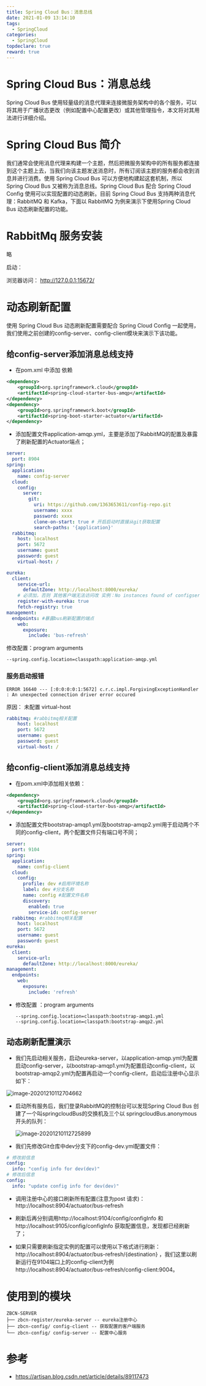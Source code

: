 ```yaml
---
title: Spring Cloud Bus：消息总线
date: 2021-01-09 13:14:10
tags:
  - SpringCloud
categories:
  - SpringCloud
topdeclare: true
reward: true
---
```


# Spring Cloud Bus：消息总线

Spring Cloud Bus 使用轻量级的消息代理来连接微服务架构中的各个服务，可以将其用于广播状态更改（例如配置中心配置更改）或其他管理指令，本文将对其用法进行详细介绍。

# Spring Cloud Bus 简介

我们通常会使用消息代理来构建一个主题，然后把微服务架构中的所有服务都连接到这个主题上去，当我们向该主题发送消息时，所有订阅该主题的服务都会收到消息并进行消费。使用 Spring Cloud Bus 可以方便地构建起这套机制，所以 Spring Cloud Bus 又被称为消息总线。Spring Cloud Bus 配合 Spring Cloud Config 使用可以实现配置的动态刷新。目前 Spring Cloud Bus 支持两种消息代理：RabbitMQ 和 Kafka，下面以 RabbitMQ 为例来演示下使用Spring Cloud Bus 动态刷新配置的功能。

<!--more-->

# RabbitMq 服务安装

略

启动：

浏览器访问： http://127.0.0.1:15672/

# 动态刷新配置

使用 Spring Cloud Bus 动态刷新配置需要配合 Spring Cloud Config 一起使用，我们使用之前创建的config-server、config-client模块来演示下该功能。

## 给config-server添加消息总线支持

- 在pom.xml 中添加 依赖

```xml
<dependency>
    <groupId>org.springframework.cloud</groupId>
    <artifactId>spring-cloud-starter-bus-amqp</artifactId>
</dependency>
<dependency>
    <groupId>org.springframework.boot</groupId>
    <artifactId>spring-boot-starter-actuator</artifactId>
</dependency>
```

- 添加配置文件application-amqp.yml，主要是添加了RabbitMQ的配置及暴露了刷新配置的Actuator端点；

```yaml
server:
  port: 8904
spring:
  application:
    name: config-server
  cloud:
    config:
      server:
        git:
          uri: https://github.com/1363653611/config-repo.git
          username: xxxx
          password: xxxx
          clone-on-start: true # 开启启动时直接从git获取配置
          search-paths: '{application}'
  rabbitmq:
    host: localhost
    port: 5672
    username: guest
    password: guest
    virtual-host: /

eureka:
  client:
    service-url:
      defaultZone: http://localhost:8000/eureka/
    # 必须加，否则 其他客户端无法访问改 实例：No instances found of configserver (config-server)
    register-with-eureka: true
    fetch-registry: true
management:
  endpoints: #暴露bus刷新配置的端点
    web:
      exposure:
        include: 'bus-refresh'
```

修改配置：program arguments

```shell
--spring.config.location=classpath:application-amqp.yml
```

### 服务启动报错

```shell
ERROR 16640 --- [:0:0:0:0:1:5672] c.r.c.impl.ForgivingExceptionHandler     : An unexpected connection driver error occured
```

原因： 未配置 virtual-host

```yaml
rabbitmq: #rabbitmq相关配置
    host: localhost
    port: 5672
    username: guest
    password: guest
    virtual-host: /
```



## 给config-client添加消息总线支持

- 在pom.xml中添加相关依赖：

```xml
<dependency>
    <groupId>org.springframework.cloud</groupId>
    <artifactId>spring-cloud-starter-bus-amqp</artifactId>
</dependency>
```

- 添加配置文件bootstrap-amqp1.yml及bootstrap-amqp2.yml用于启动两个不同的config-client，两个配置文件只有端口号不同；

```yaml
server:
  port: 9104
spring:
  application:
    name: config-client
  cloud:
    config:
      profile: dev #启用环境名称
      label: dev #分支名称
      name: config #配置文件名称
      discovery:
        enabled: true
        service-id: config-server
  rabbitmq: #rabbitmq相关配置
    host: localhost
    port: 5672
    username: guest
    password: guest
eureka:
  client:
    service-url:
      defaultZone: http://localhost:8000/eureka/
management:
  endpoints:
    web:
      exposure:
        include: 'refresh'
```

- 修改配置 ：program arguments

  ```shell
  --spring.config.location=classpath:bootstrap-amqp1.yml
  --spring.config.location=classpath:bootstrap-amqp2.yml
  ```

  

## 动态刷新配置演示

- 我们先启动相关服务，启动eureka-server，以application-amqp.yml为配置启动config-server，以bootstrap-amqp1.yml为配置启动config-client，以bootstrap-amqp2.yml为配置再启动一个config-client，启动后注册中心显示如下：

![image-20201210112704662](/zbcn.github.io/assets/postImg/springcloud/springcloud-09bus消息总线/image-20201210112704662.png)

- 启动所有服务后，我们登录RabbitMQ的控制台可以发现Spring Cloud Bus 创建了一个叫springcloudBus的交换机及三个以 springcloudBus.anonymous开头的队列：

  ![image-20201210112725899](/zbcn.github.io/assets/postImg/springcloud/springcloud-09bus消息总线/image-20201210112725899.png)

- 我们先修改Git仓库中dev分支下的config-dev.yml配置文件：

```yaml
# 修改前信息
config:
  info: "config info for dev(dev)"
# 修改后信息
config:
  info: "update config info for dev(dev)"  
```

- 调用注册中心的接口刷新所有配置(注意为post 请求)：http://localhost:8904/actuator/bus-refresh

- 刷新后再分别调用http://localhost:9104/config/configInfo 和 http://localhost:9105/config/configInfo 获取配置信息，发现都已经刷新了；
- 如果只需要刷新指定实例的配置可以使用以下格式进行刷新：http://localhost:8904/actuator/bus-refresh/{destination} ，我们这里以刷新运行在9104端口上的config-client为例http://localhost:8904/actuator/bus-refresh/config-client:9004。

# 使用到的模块

```shell
ZBCN-SERVER
├── zbcn-register/eureka-server -- eureka注册中心
├── zbcn-config/ config-client -- 获取配置的客户端服务
└── zbcn-config/ config-server -- 配置中心服务
```

# 参考

- https://artisan.blog.csdn.net/article/details/89117473